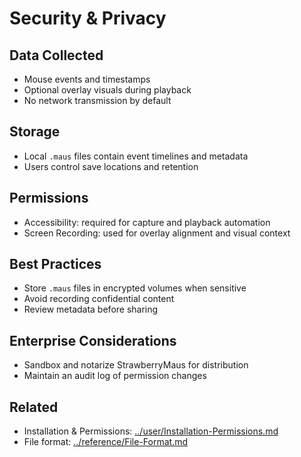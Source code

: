 # Security & Privacy

## Data Collected

- Mouse events and timestamps
- Optional overlay visuals during playback
- No network transmission by default

## Storage

- Local `.maus` files contain event timelines and metadata
- Users control save locations and retention

## Permissions

- Accessibility: required for capture and playback automation
- Screen Recording: used for overlay alignment and visual context

## Best Practices

- Store `.maus` files in encrypted volumes when sensitive
- Avoid recording confidential content
- Review metadata before sharing

## Enterprise Considerations

- Sandbox and notarize StrawberryMaus for distribution
- Maintain an audit log of permission changes

## Related

- Installation & Permissions: [../user/Installation-Permissions.md](../user/Installation-Permissions.md)
- File format: [../reference/File-Format.md](../reference/File-Format.md)
